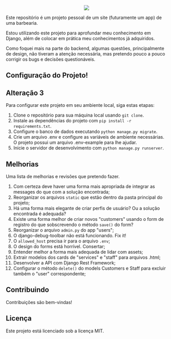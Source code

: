 <p align="center">
  <img src="https://github.com/wsvincent/awesome-django/raw/main/assets/django-logo-negative.svg" />
</p>

Este repositório é um projeto pessoal de um site (futuramente um app) de uma barbearia.

Estou utilizando este projeto para aprofundar meu conhecimento em Django, além de colocar em prática meu conhecimentos já adquiridos.

Como foquei mais na parte do backend, algumas questões, principalmente de design, não tiveram a atenção necessária, mas pretendo pouco a pouco corrigir os bugs e decisões questionáveis.


## Configuração do Projeto!
## Alteração 3
Para configurar este projeto em seu ambiente local, siga estas etapas:

1. Clone o repositório para sua máquina local usando `git clone`.
2. Instale as dependências do projeto com `pip install -r requirements.txt`.
3. Configure o banco de dados executando `python manage.py migrate`.
4. Crie um arquivo .env e configure as variáveis de ambiente necessárias. O projeto possui um arquivo .env-example para lhe ajudar.
5. Inicie o servidor de desenvolvimento com `python manage.py runserver`.

## Melhorias
Uma lista de melhorias e revisões que pretendo fazer.

1. Com certeza deve haver uma forma mais apropriada de integrar as messages do que com a solução encontrada;
2. Reorganizar os arquivos `static` que estão dentro da pasta principal do projeto;
3. Há uma forma mais elegante de criar perfis de usuário? Ou a solução encontrada é adequada?
4. Existe uma forma melhor de criar novos "customers" usando o form de registro do que sobscrevendo o método `save()` do form?
5. Reorganizar o arquivo `admin.py` do app "users";
6. O django-debug-toolbar não está funcionando. Fix it!
7. O `allowed_host` precisa ir para o arquivo `.env`;
8. O design do forms está horrível. Consertar;
9. Entender melhor a forma mais adequada de lidar com assets;
10. Extrair modelos dos cards de "services" e "staff" para arquivos .html;
11. Desenvolver a API com Django Rest Framework;
12. Configurar o método `delete()` do models Customers e Staff para excluir também o "user" correspondente;

## Contribuindo
Contribuições são bem-vindas!

## Licença
Este projeto está licenciado sob a licença MIT.
